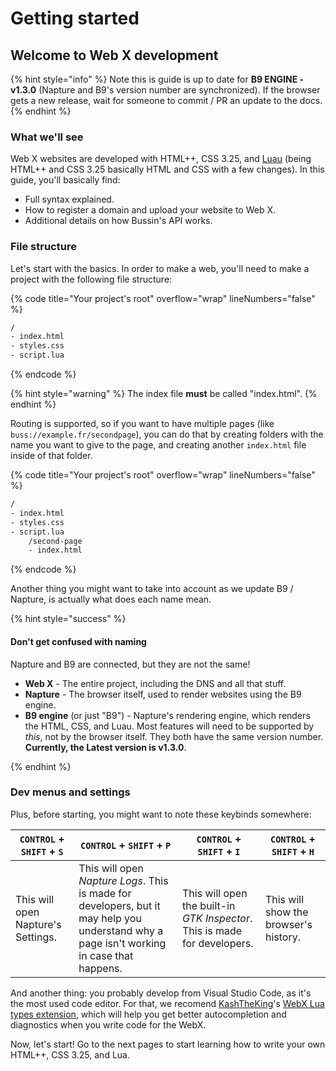 # Getting started

## Welcome to Web X development

{% hint style="info" %}
Note this is guide is up to date for **B9 ENGINE - v1.3.0** (Napture and B9's version number are synchronized). If the browser gets a new release, wait for someone to commit / PR an update to the docs.
{% endhint %}

### What we'll see

Web X websites are developed with HTML++, CSS 3.25, and [Luau](https://luau-lang.org) (being HTML++ and CSS 3.25 basically HTML and CSS with a few changes). In this guide, you'll basically find:

* Full syntax explained.
* How to register a domain and upload your website to Web X.
* Additional details on how Bussin's API works.

### File structure

Let's start with the basics. In order to make a web, you'll need to make a project with the following file structure:

{% code title="Your project's root" overflow="wrap" lineNumbers="false" %}

```txt
/
- index.html
- styles.css
- script.lua
```

{% endcode %}

{% hint style="warning" %}
The index file **must** be called "index.html".
{% endhint %}

Routing is supported, so if you want to have multiple pages (like `buss://example.fr/secondpage`), you can do that by creating folders with the name you want to give to the page, and creating another `index.html` file inside of that folder.

{% code title="Your project's root" overflow="wrap" lineNumbers="false" %}

```txt
/
- index.html
- styles.css
- script.lua
    /second-page
    - index.html
```

{% endcode %}

Another thing you might want to take into account as we update B9 / Napture, is actually what does each name mean.

{% hint style="success" %}

#### Don't get confused with naming

Napture and B9 are connected, but they are not the same!

* **Web X** - The entire project, including the DNS and all that stuff.
* **Napture** - The browser itself, used to render websites using the B9 engine.
* **B9 engine** (or just "B9") - Napture's rendering engine, which renders the HTML, CSS, and Luau. Most features will need to be supported by _this_, not by the browser itself. They both have the same version number. **Currently, the Latest version is v1.3.0**.

{% endhint %}

### Dev menus and settings

Plus, before starting, you might want to note these keybinds somewhere:

| `CONTROL` + `SHIFT` + `S`          | `CONTROL` + `SHIFT` + `P`                                                                                                                 | `CONTROL` + `SHIFT` + `I`                                                 | `CONTROL` + `SHIFT` + `H`                                   |
| ---------------------------------- | ----------------------------------------------------------------------------------------------------------------------------------------- | ------------------------------------------------------------------------- | ------------------------------------------------------------ |
| This will open Napture's Settings. | This will open _Napture Logs_. This is made for developers, but it may help you understand why a page isn't working in case that happens. | This will open the built-in _GTK Inspector_. This is made for developers. | This will show the browser's history. |

And another thing: you probably develop from Visual Studio Code, as it's the most used code editor. For that, we recomend [KashTheKing](https://github.com/KashTheKing)'s [WebX Lua types extension](https://github.com/KashTheKing/webxluatypes), which will help you get better autocompletion and diagnostics when you write code for the WebX.

Now, let's start! Go to the next pages to start learning how to write your own HTML++, CSS 3.25, and Lua.
